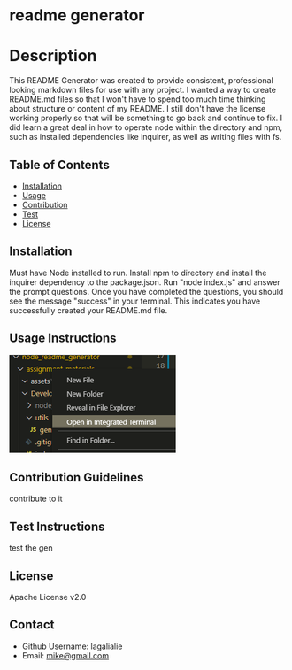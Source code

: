 # readme generator   

# Description

This README Generator was created to provide consistent, professional looking markdown files for use with any project. I wanted a way to create README.md files so that I won't have to spend too much time thinking about structure or content of my README. I still don't have the license working properly so that will be something to go back and continue to fix. I did learn a great deal in how to operate node within the directory and npm, such as installed dependencies like inquirer, as well as writing files with fs.

## Table of Contents

* [Installation](#Install)
* [Usage](#Usage-Instructions)
* [Contribution](#Contribution-Guidelines)
* [Test](#Test-Instructions)
* [License](#License)


## Installation

Must have Node installed to run. Install npm to directory and install the inquirer dependency to the package.json. Run "node index.js" and answer the prompt questions. Once you have completed the questions, you should see the message "success" in your terminal. This indicates you have successfully created your README.md file.


## Usage Instructions

![Alt text](/assets/images/terminal_1.png?raw=true "Install npm")
    


## Contribution Guidelines

contribute to it


## Test Instructions

test the gen


## License

Apache License v2.0


## Contact

* Github Username: lagalialie
* Email: mike@gmail.com

